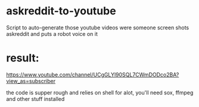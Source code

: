 # askreddit-to-youtube
Script to auto-generate those youtube videos were someone screen shots askreddit and puts a robot voice on it


# result:
https://www.youtube.com/channel/UCgGLYl90SQL7CWmDODco2BA?view_as=subscriber

the code is supper rough and relies on shell for alot, you'll need sox, ffmpeg and other stuff installed
